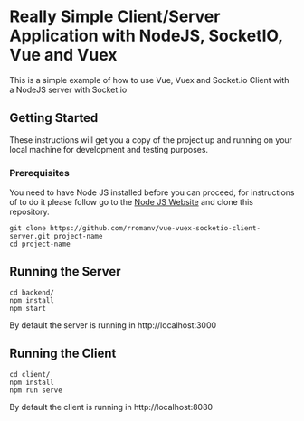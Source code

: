 # Really Simple Client/Server Application with NodeJS, SocketIO, Vue and Vuex

This is a simple example of how to use Vue, Vuex and Socket.io Client with a NodeJS server with Socket.io

## Getting Started

These instructions will get you a copy of the project up and running on your local machine for development and testing purposes.

### Prerequisites

You need to have Node JS installed before you can proceed, for instructions of to do it please follow go to the [Node JS Website](https://nodejs.org/en/) and clone this repository.

```
git clone https://github.com/rromanv/vue-vuex-socketio-client-server.git project-name
cd project-name
```

## Running the Server

```
cd backend/
npm install
npm start
```

By default the server is running in http://localhost:3000

## Running the Client

```
cd client/
npm install
npm run serve
```

By default the client is running in http://localhost:8080
